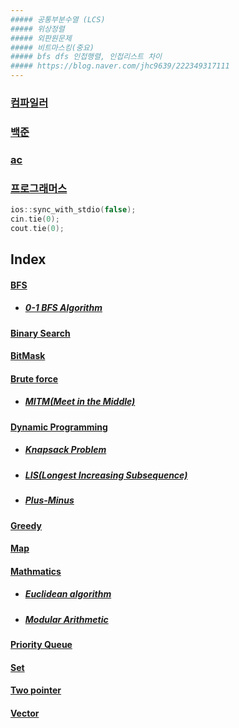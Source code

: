 ```yaml
---
##### 공통부분수열 (LCS)      
##### 위상정렬   
##### 외판원문제  
##### 비트마스킹(중요)
##### bfs dfs 인접행렬, 인접리스트 차이
##### https://blog.naver.com/jhc9639/222349317111
---
```

### <a href="https://www.onlinegdb.com/">컴파일러</a>
### <a href="https://www.acmicpc.net/">백준</a>
### <a href="https://solved.ac/">ac</a>
### <a href="https://programmers.co.kr/learn/challenges?tab=algorithm_practice_kit">프로그래머스</a>  

```cpp
ios::sync_with_stdio(false);
cin.tie(0);
cout.tie(0);
```

## Index
#### <a href="BFS/">BFS</a>
* ##### <a href="BFS/0-1 BFS Algorithm.md">0-1 BFS Algorithm</a>
#### <a href="Binary Search/Binary Search.md">Binary Search</a>
#### <a href="BitMask/BitMask.md">BitMask</a>
#### <a href="Brute force">Brute force</a>
* ##### <a href="Brute force/MITM(Meet in the Middle).md">MITM(Meet in the Middle)</a>
#### <a href="Dynamic Programming/Dynamic Programming.md">Dynamic Programming</a>
* ##### <a href="Dynamic Programming/Knapsack Problem.md">Knapsack Problem</a>
* ##### <a href="Dynamic Programming/LIS.md">LIS(Longest Increasing Subsequence)</a>
* ##### <a href="Dynamic Programming/Plus-Minus.md">Plus-Minus</a>
#### <a href="Greedy/Greedy.md">Greedy</a>
#### <a href="Hash/map.md">Map</a>
#### <a href="Mathmatics">Mathmatics</a>
* ##### <a href="Mathmatics/Euclidean algorithm.md">Euclidean algorithm</a>
* ##### <a href="Mathmatics/Modular Arithmetic.md">Modular Arithmetic</a>
#### <a href="Priority Queue/Priority Queue.md">Priority Queue</a>
#### <a href="Hash/set.md">Set</a>
#### <a href="Two pointer/Two pointer.md">Two pointer</a>
#### <a href="String/Vector.md">Vector</a>
